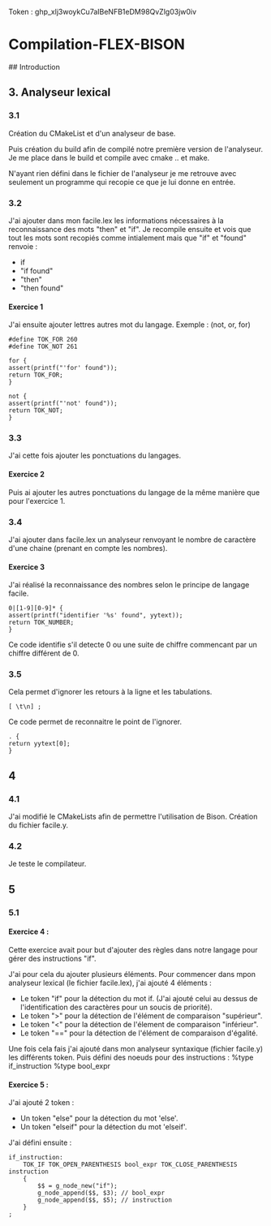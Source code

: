 Token : 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
# Compilation-FLEX-BISON

## Introduction 

## 3. Analyseur lexical

### 3.1
Création du CMakeList et d'un analyseur de base.

Puis création du build afin de compilé notre première version de l'analyseur.
Je me place dans le build et compile avec cmake .. et make.

N'ayant rien défini dans le fichier de l'analyseur je me retrouve avec seulement un programme qui recopie ce que je lui donne en entrée.

### 3.2
J'ai ajouter dans mon facile.lex les informations nécessaires à la reconnaissance des mots "then" et "if". 
Je recompile ensuite et vois que tout les mots sont recopiés comme intialement mais que "if" et "found" renvoie : 
- if 
- "if found" 
- "then" 
- "then found"

#### Exercice 1
J'ai ensuite ajouter lettres autres mot du langage. Exemple : (not, or, for)
```
#define TOK_FOR 260
#define TOK_NOT 261

for {
assert(printf("'for' found"));
return TOK_FOR;
}

not {
assert(printf("'not' found"));
return TOK_NOT;
}
```
### 3.3
J'ai cette fois ajouter les ponctuations du langages.
#### Exercice 2
Puis ai ajouter les autres ponctuations du langage de la même manière que pour l'exercice 1.

### 3.4 
J'ai ajouter dans facile.lex un analyseur renvoyant le nombre de caractère d'une chaine (prenant en compte les nombres).

#### Exercice 3
J'ai réalisé la reconnaissance des nombres selon le principe de langage facile. 
```
0|[1-9][0-9]* {
assert(printf("identifier '%s' found", yytext));
return TOK_NUMBER;
}
```
Ce code identifie s'il detecte 0 ou une suite de chiffre commencant par un chiffre différent de 0.

### 3.5
Cela permet d'ignorer les retours à la ligne et les tabulations.
```
[ \t\n] ;
```

Ce code permet de reconnaitre le point de l'ignorer.
```
. {
return yytext[0];
}
```

## 4
### 4.1 
J'ai modifié le CMakeLists afin de permettre l'utilisation de Bison.
Création du fichier facile.y.

### 4.2
Je teste le compilateur.

## 5
### 5.1

#### Exercice 4 :
Cette exercice avait pour but d'ajouter des règles dans notre langage pour gérer des instructions "if".

J'ai pour cela du ajouter plusieurs éléments.
Pour commencer dans mpon analyseur lexical (le fichier facile.lex), j'ai ajouté 4 éléments : 
- Le token "if" pour la détection du mot if. (J'ai ajouté celui au dessus de l'identification des caractères pour un soucis de priorité).
- Le token ">" pour la détection de l'élément de comparaison "supérieur".
- Le token "<" pour la détection de l'élement de comparaison "inférieur".
- Le token "==" pour la détection de l'élément de comparaison d'égalité.

Une fois cela fais j'ai ajouté dans mon analyseur syntaxique (fichier facile.y) les différents token.
Puis défini des noeuds pour des instructions :
  %type<node> if_instruction
  %type<node> bool_expr

#### Exercice 5 :
J'ai ajouté 2 token : 
- Un token "else" pour la détection du mot 'else'.
- Un token "elseif" pour la détection du mot 'elseif'.

J'ai défini ensuite : 
```
if_instruction:
	TOK_IF TOK_OPEN_PARENTHESIS bool_expr TOK_CLOSE_PARENTHESIS instruction
	{
		$$ = g_node_new("if");
		g_node_append($$, $3); // bool_expr
		g_node_append($$, $5); // instruction
	}
;
```
